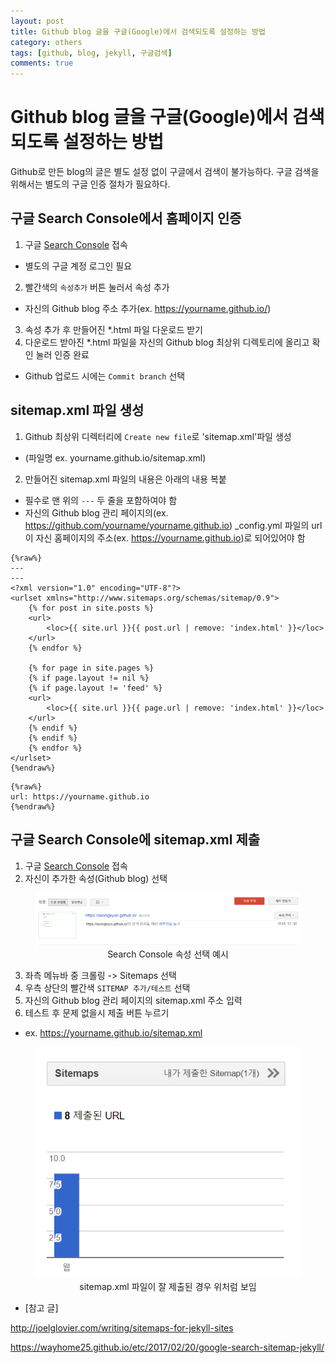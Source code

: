 ```yaml
---
layout: post
title: Github blog 글을 구글(Google)에서 검색되도록 설정하는 방법
category: others
tags: [github, blog, jekyll, 구글검색]
comments: true
---
```


# Github blog 글을 구글(Google)에서 검색되도록 설정하는 방법

Github로 만든 blog의 글은 별도 설정 없이 구글에서 검색이 불가능하다.
구글 검색을 위해서는 별도의 구글 인증 절차가 필요하다.

## 구글 Search Console에서 홈페이지 인증
1. 구글 [Search Console](https://www.google.com/webmasters/tools/home?hl=ko) 접속
- 별도의 구글 계정 로그인 필요
2. 빨간색의 `속성추가` 버튼 눌러서 속성 추가
- 자신의 Github blog 주소 추가(ex. https://yourname.github.io/)
3. 속성 추가 후 만들어진 *.html 파일 다운로드 받기
4. 다운로드 받아진 *.html 파일을 자신의 Github blog 최상위 디렉토리에 올리고 확인 눌러 인증 완료
- Github 업로드 시에는 `Commit branch` 선택

## sitemap.xml 파일 생성
1. Github 최상위 디렉터리에 `Create new file`로 'sitemap.xml'파일 생성
- (파일명 ex. yourname.github.io/sitemap.xml)
2. 만들어진 sitemap.xml 파일의 내용은 아래의 내용 복붙
- 필수로 맨 위의 `---` 두 줄을 포함하여야 함
- 자신의 Github blog 관리 페이지의(ex. https://github.com/yourname/yourname.github.io) _config.yml 파일의 url이 자신 홈페이지의 주소(ex. https://yourname.github.io)로 되어있어야 함

```
{%raw%}
---
---
<?xml version="1.0" encoding="UTF-8"?>
<urlset xmlns="http://www.sitemaps.org/schemas/sitemap/0.9">
    {% for post in site.posts %}
    <url>
        <loc>{{ site.url }}{{ post.url | remove: 'index.html' }}</loc>
    </url>
    {% endfor %}

    {% for page in site.pages %}
    {% if page.layout != nil %}
    {% if page.layout != 'feed' %}
    <url>
        <loc>{{ site.url }}{{ page.url | remove: 'index.html' }}</loc>
    </url>
    {% endif %}
    {% endif %}
    {% endfor %}
</urlset>
{%endraw%}
```    
```
{%raw%}
url: https://yourname.github.io
{%endraw%}
```

## 구글 Search Console에 sitemap.xml 제출
1. 구글 [Search Console](https://www.google.com/webmasters/tools/home?hl=ko) 접속
2. 자신이 추가한 속성(Github blog) 선택
<center>
 <figure>
 <img src="/assets/images/post-img/others/fig2.PNG" alt="views">
 <figcaption>Search Console 속성 선택 예시 </figcaption>
 </figure>
 </center>
 
 
3. 좌측 메뉴바 중 크롤링 -> Sitemaps 선택
4. 우측 상단의 빨간색 `SITEMAP 추가/테스트` 선택
5. 자신의 Github blog 관리 페이지의 sitemap.xml 주소 입력
6. 테스트 후 문제 없을시 제출 버튼 누르기
- ex. https://yourname.github.io/sitemap.xml
 <center>
 <figure>
 <img src="/assets/images/post-img/others/fig3.PNG" alt="views">
 <figcaption> sitemap.xml 파일이 잘 제출된 경우 위처럼 보임 </figcaption>
 </figure>
 </center>

- [참고 글]

http://joelglovier.com/writing/sitemaps-for-jekyll-sites

https://wayhome25.github.io/etc/2017/02/20/google-search-sitemap-jekyll/
